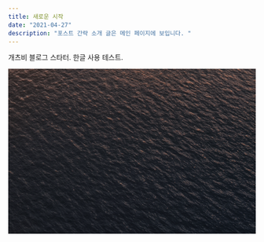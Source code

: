 ```yaml
---
title: 새로운 시작
date: "2021-04-27"
description: "포스트 간략 소개 글은 메인 페이지에 보입니다. "
---
```


개츠비 블로그 스타터. 한글 사용 테스트.

![image](./image.png)
